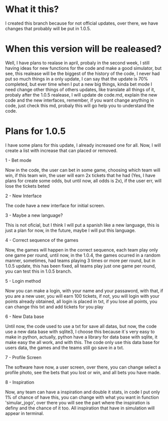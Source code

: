 # What it this?
I created this branch because for not official updates, over there, we have changes that probably will be put in 1.0.5.

# When this version will be realeased?
Well, I have plans to realase in april, probaly in the second week, I still having ideas for new functions for the code and make a good simulator, but see, this realease will be the biggest of the history of the code, I never had put so much things in a only update, I can say that the update is 70% completed, but ever time when I put a new big things, kinda bet mode I need change other things of others updates, like translate all things of it, probaly after the 1.0.5 realease, I will update de code.md, explain the new code and the new interfaces, remember, if you want change anything in code, just check this md, probaly this will go help you to understand the code.

# Plans for 1.0.5
I have some plans for this update, I already increased one for all. Now, I will create a list with increase that can placed or removed.

1 - Bet mode

Now in the code, the user can bet in some game, choosing which team will win, if this team win, the user will earn 2x tickets that he had (Yes, I have plans for create some odds, but until now, all odds is 2x), if the user err, will lose the tickets beted

2 - New Interface

The code have a new interface for initial screen.

3 - Maybe a new language?

This is not oficial, but I think I will put a spanish like a new language, this is just a plan for now, in the future, maybe I will put this language.

4 - Correct sequence of the games

Now, the games will happen in the correct sequence, each team play only one game per round, until now, in the 1.0.4, the games ocurred in a random manner, sometimes, had teams playing 3 times or more per round, but in 1.0.5 update, this has been fixed, all teams play just one game per round, you can test this in 1.0.5 branch.

5 - Login method

Now you can make a login, with your name and your passaword, with that, if you are a new user, you will earn 100 tickets, if not, you will login with your points already obtained, all login is placed in txt, if you lose all points, you can change this txt and add tickets for you play

6 - New Data base

Until now, the code used to use a txt for save all datas, but now, the code use a new data base with sqlite3, I choose this because it´s very easy to make in python, actually, python have a library for data base with sqlite, it make easy the all work, and with this.
The code only use this data base for users data, the games and the teams still go save in a txt.

7 - Profile Screen

The software have now, a user screen, over there, you can change select a profile photo, see the bets that you lost or win, and all bets you have made.

8 - Inspiration

Now, any team can have a inspiration and double it stats, in code I put only 1% of chance of have this, you can change with what you want in function 'simular_jogo', over there you will see the part where the inspiration is definy and the chance of it too.
All inspiration that have in simulation will appear in terminal.


